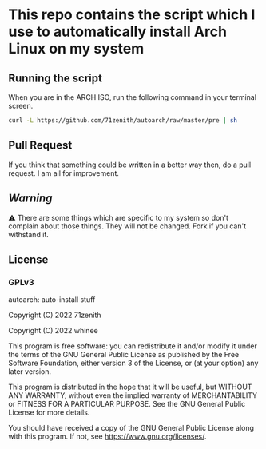 # This repo contains the script which I use to automatically install Arch Linux on my system

## Running the script

When you are in the ARCH ISO, run the following command in your terminal screen.

```sh
curl -L https://github.com/71zenith/autoarch/raw/master/pre | sh
```

## Pull Request

If you think that something could be written in a better way then, do a pull request. I am all for improvement.

## ***Warning***

⚠️ There are some things which are specific to my system so don't complain about those things. They will not be changed. Fork if you can't withstand it.

## License

### GPLv3

autoarch: auto-install stuff

Copyright (C) 2022 71zenith

Copyright (C) 2022 whinee

This program is free software: you can redistribute it and/or modify
it under the terms of the GNU General Public License as published by
the Free Software Foundation, either version 3 of the License, or
(at your option) any later version.

This program is distributed in the hope that it will be useful,
but WITHOUT ANY WARRANTY; without even the implied warranty of
MERCHANTABILITY or FITNESS FOR A PARTICULAR PURPOSE.  See the
GNU General Public License for more details.

You should have received a copy of the GNU General Public License
along with this program.  If not, see <https://www.gnu.org/licenses/>.
